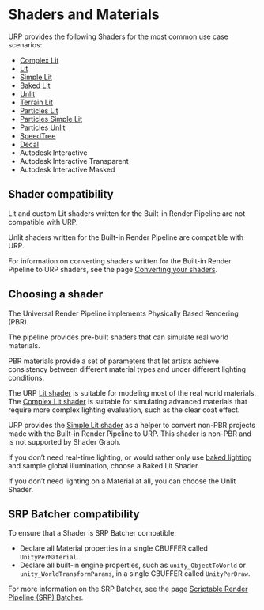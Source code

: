 # Shaders and Materials

URP provides the following Shaders for the most common use case scenarios:

- [Complex Lit](shader-complex-lit.md)
- [Lit](lit-shader.md)
- [Simple Lit](simple-lit-shader.md)
- [Baked Lit](baked-lit-shader.md)
- [Unlit](unlit-shader.md)
- [Terrain Lit](shader-terrain-lit.md)
- [Particles Lit](particles-lit-shader.md)
- [Particles Simple Lit](particles-simple-lit-shader.md)
- [Particles Unlit](particles-unlit-shader.md)
- [SpeedTree](speedtree.md)
- [Decal](decal-shader.md)
- Autodesk Interactive
- Autodesk Interactive Transparent
- Autodesk Interactive Masked

## Shader compatibility

Lit and custom Lit shaders written for the Built-in Render Pipeline are not compatible with URP.

Unlit shaders written for the Built-in Render Pipeline are compatible with URP.

For information on converting shaders written for the Built-in Render Pipeline to URP shaders, see the page [Converting your shaders](upgrading-your-shaders.md).

## Choosing a shader

The Universal Render Pipeline implements Physically Based Rendering (PBR).

The pipeline provides pre-built shaders that can simulate real world materials.

PBR materials provide a set of parameters that let artists achieve consistency between different material types and under different lighting conditions.

The URP [Lit shader](lit-shader.md) is suitable for modeling most of the real world materials. The [Complex Lit shader](shader-complex-lit.md) is suitable for simulating advanced materials that require more complex lighting evaluation, such as the clear coat effect.

URP provides the [Simple Lit shader](simple-lit-shader.md) as a helper to convert non-PBR projects made with the Built-in Render Pipeline to URP. This shader is non-PBR and is not supported by Shader Graph.

If you don’t need real-time lighting, or would rather only use [baked lighting](https://docs.unity3d.com/Manual/LightMode-Baked.html) and sample global illumination, choose a Baked Lit Shader.

If you don’t need lighting on a Material at all, you can choose the Unlit Shader.

## SRP Batcher compatibility

To ensure that a Shader is SRP Batcher compatible:
* Declare all Material properties in a single CBUFFER called `UnityPerMaterial`.
* Declare all built-in engine properties, such as `unity_ObjectToWorld` or `unity_WorldTransformParams`, in a single CBUFFER called `UnityPerDraw`.

For more information on the SRP Batcher, see the page [Scriptable Render Pipeline (SRP) Batcher](https://docs.unity3d.com/Manual/SRPBatcher.html).
